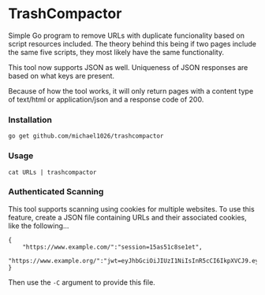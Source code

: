 # TrashCompactor
Simple Go program to remove URLs with duplicate funcionality based on script resources included. The theory behind this being if two pages include the same five scripts, they most likely have the same functionality.

This tool now supports JSON as well. Uniqueness of JSON responses are based on what keys are present.

Because of how the tool works, it will only return pages with a content type of text/html or application/json and a response code of 200. 

### Installation
`go get github.com/michael1026/trashcompactor`

### Usage
`cat URLs | trashcompactor`

### Authenticated Scanning
This tool supports scanning using cookies for multiple websites. To use this feature, create a JSON file containing URLs and their associated cookies, like the following...

```
{
    "https://www.example.com/":"session=15as51c8se1et",
    "https://www.example.org/":"jwt=eyJhbGciOiJIUzI1NiIsInR5cCI6IkpXVCJ9.eyJzdWIiOiIxMjM0NTY3ODkwIiwibmFtZSI6IkpvaG4gRG9lIiwiaWF0IjoxNTE2MjM5MDIyfQ.SflKxwRJSMeKKF2QT4fwpMeJf36POk6yJV_adQssw5c"
}
```

Then use the `-C` argument to provide this file. 

